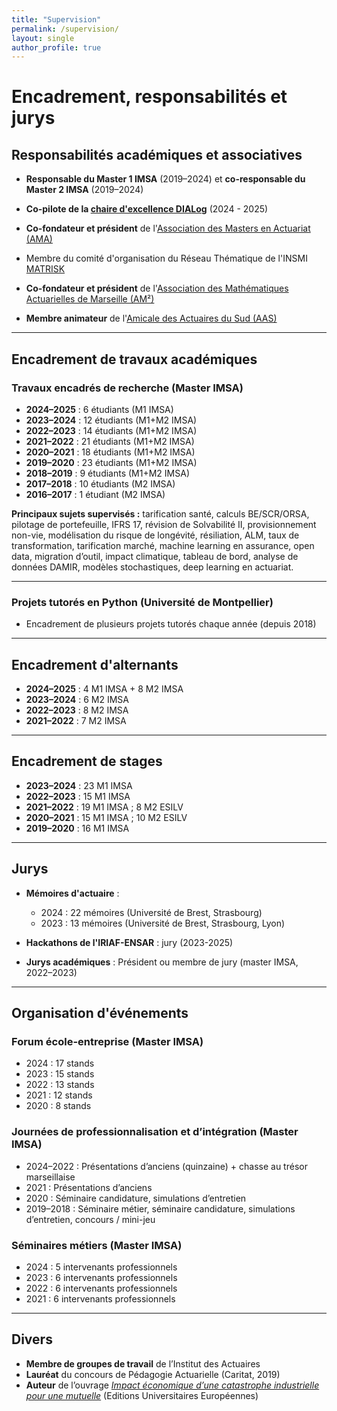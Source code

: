 ```yaml
---
title: "Supervision"
permalink: /supervision/
layout: single
author_profile: true
---
```


# Encadrement, responsabilités et jurys

## Responsabilités académiques et associatives

- **Responsable du Master 1 IMSA** (2019–2024) et **co-responsable du Master 2 IMSA** (2019–2024)
- **Co-pilote de la [chaire d'excellence DIALog](https://chaire-dialog.fr/)** (2024 - 2025)

- **Co-fondateur et président** de l'[Association des Masters en Actuariat (AMA)](https://amactuariat.fr/)
- Membre du comité d'organisation du Réseau Thématique de l'INSMI [MATRISK](https://ama-matrisk-2024.sciencesconf.org/)

- **Co-fondateur et président** de l'[Association des Mathématiques Actuarielles de Marseille (AM²)](https://www.helloasso.com/associations/association-des-mathematiques-actuarielles-de-marseille)

- **Membre animateur** de l'[Amicale des Actuaires du Sud (AAS)](https://www.linkedin.com/company/amicale-des-actuaires-du-sud-aas?trk=public_post_feed-actor-name)

---

## Encadrement de travaux académiques

### Travaux encadrés de recherche (Master IMSA)
- **2024–2025** : 6 étudiants (M1 IMSA)  
- **2023–2024** : 12 étudiants (M1+M2 IMSA)  
- **2022–2023** : 14 étudiants (M1+M2 IMSA)  
- **2021–2022** : 21 étudiants (M1+M2 IMSA)  
- **2020–2021** : 18 étudiants (M1+M2 IMSA)  
- **2019–2020** : 23 étudiants (M1+M2 IMSA)  
- **2018–2019** : 9 étudiants (M1+M2 IMSA)  
- **2017–2018** : 10 étudiants (M2 IMSA)  
- **2016–2017** : 1 étudiant (M2 IMSA)  

**Principaux sujets supervisés :** tarification santé, calculs BE/SCR/ORSA, pilotage de portefeuille, IFRS 17, révision de Solvabilité II, provisionnement non-vie, modélisation du risque de longévité, résiliation, ALM, taux de transformation, tarification marché, machine learning en assurance, open data, migration d’outil, impact climatique, tableau de bord, analyse de données DAMIR, modèles stochastiques, deep learning en actuariat.

---

### Projets tutorés en Python (Université de Montpellier)
- Encadrement de plusieurs projets tutorés chaque année (depuis 2018)

---

## Encadrement d'alternants
- **2024–2025** : 4 M1 IMSA + 8 M2 IMSA  
- **2023–2024** : 6 M2 IMSA  
- **2022–2023** : 8 M2 IMSA  
- **2021–2022** : 7 M2 IMSA  

---

## Encadrement de stages
- **2023–2024** : 23 M1 IMSA  
- **2022–2023** : 15 M1 IMSA  
- **2021–2022** : 19 M1 IMSA ; 8 M2 ESILV  
- **2020–2021** : 15 M1 IMSA ; 10 M2 ESILV  
- **2019–2020** : 16 M1 IMSA  

---

## Jurys
- **Mémoires d'actuaire** :  
  - 2024 : 22 mémoires (Université de Brest, Strasbourg)  
  - 2023 : 13 mémoires (Université de Brest, Strasbourg, Lyon)  

- **Hackathons de l'IRIAF-ENSAR** : jury (2023-2025)  
- **Jurys académiques** : Président ou membre de jury (master IMSA, 2022–2023)

---

## Organisation d'événements

### Forum école-entreprise (Master IMSA)
- 2024 : 17 stands  
- 2023 : 15 stands  
- 2022 : 13 stands  
- 2021 : 12 stands  
- 2020 : 8 stands  

### Journées de professionnalisation et d’intégration (Master IMSA)
- 2024–2022 : Présentations d’anciens (quinzaine) + chasse au trésor marseillaise  
- 2021 : Présentations d’anciens  
- 2020 : Séminaire candidature, simulations d’entretien  
- 2019–2018 : Séminaire métier, séminaire candidature, simulations d’entretien, concours / mini-jeu  

### Séminaires métiers (Master IMSA)
- 2024 : 5 intervenants professionnels  
- 2023 : 6 intervenants professionnels  
- 2022 : 6 intervenants professionnels  
- 2021 : 6 intervenants professionnels  

---

## Divers
- **Membre de groupes de travail** de l’Institut des Actuaires
- **Lauréat** du concours de Pédagogie Actuarielle (Caritat, 2019)
- **Auteur** de l’ouvrage *[Impact économique d’une catastrophe industrielle pour une mutuelle](https://www.fnac.com/a13165455/Samuel-Stocksieker-Impact-economique-d-une-catastrophe-industrielle-pour-une-mutuelle)* (Editions Universitaires Européennes)
